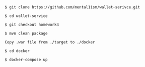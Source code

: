 ```agsl
$ git clone https://github.com/mental1ism/wallet-serivce.git
```
```agsl
$ cd wallet-service
```
```agsl
$ git checkout homework4
```
```agsl
$ mvn clean package
```
```agsl
Copy .war file from ./target to ./docker
```
```agsl
$ cd docker
```
```agsl
$ docker-compose up
```